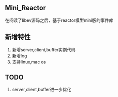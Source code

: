 ## Mini_Reactor
在阅读了libev源码之后，基于reactor模型mini版的事件库

## 新增特性
1. 新增server,client,buffer实例代码
2. 新增log
3. 支持linux,mac os

## TODO
1. server,client,buffer进一步优化


